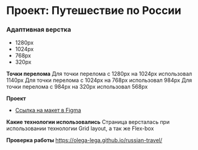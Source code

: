 # Проект: Путешествие по России

### Адаптивная верстка
*  1280px
*  1024px
*  768px
*  320px

**Точки перелома**
  Для точки перелома с 1280px на 1024px использовал 1140px
  Для точки перелома с 1024px на 768px использовал 984px
  Для точки перелома с 984px на 320px использовал 568px

**Проект**
* [Ссылка на макет в Figma](https://www.figma.com/file/5S2WSbEFL6awjVWJ0NWL8Q/Sprint-3_-Russia-_-desktop-mobile?node-id=28503%3A0)

**Какие технологии использовались**
Страница версталась при использовании технологии Grid layout, а так же Flex-box

**Проверка работы**
https://olega-lega.github.io/russian-travel/